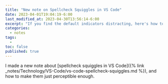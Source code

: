 ```yaml
---
title: "New note on Spellcheck Squiggles in VS Code"
date: 2023-04-01T19:04:19-6:00
last_modified_at: 2023-04-30T13:56:14-6:00 
excerpt: "If you find the default indicators distracting, here's how to customize them."  
categories: 
  - notes
tags: 
  -   
toc: false
published: true
---
```

I made a new note about [spellcheck squiggles in VS Code]({% link _notes/Technology/VS-Code/vs-code-spellcheck-squiggles.md %}), and how to make them just perceptible enough.  